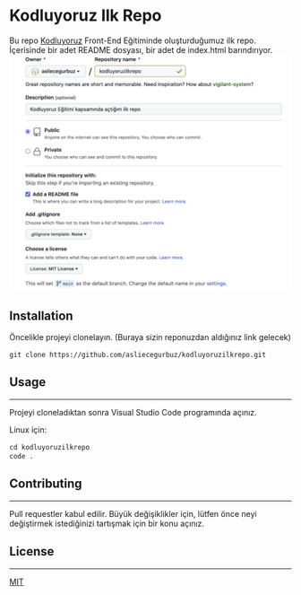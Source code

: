 # Kodluyoruz Ilk Repo

Bu repo [Kodluyoruz](https://www.kodluyoruz.org/) Front-End Eğitiminde oluşturduğumuz ilk repo. İçerisinde bir adet README dosyası, bir adet de index.html barındırıyor.
![](https://github.com/asliecegurbuz/kodluyoruzilkrepo/blob/91984f844cac5b651a622c37da1551ed0cf44861/kodluyoruzilkrepo.png)	

## Installation
Öncelikle projeyi clonelayın. (Buraya sizin reponuzdan aldığınız link gelecek)
```
git clone https://github.com/asliecegurbuz/kodluyoruzilkrepo.git
```

## Usage
---
Projeyi cloneladıktan sonra Visual Studio Code programında açınız.

Linux için:

```
cd kodluyoruzilkrepo
code .
```

## Contributing
---
Pull requestler kabul edilir. Büyük değişiklikler için, lütfen önce neyi değiştirmek istediğinizi tartışmak için bir konu açınız.

## License
---
[MIT](https://choosealicense.com/licenses/mit/)
